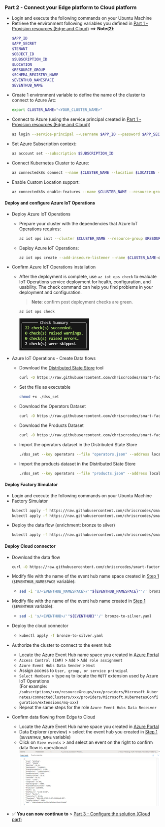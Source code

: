 ### Part 2 - Connect your Edge platform to Cloud platform
   - Login and execute the following commands on your Ubuntu Machine
   - Retrieve the environment following variables you defined in [Part 1 - Provision resources (Edge and Cloud)](./INSTALL-1.md) ==> **Note(2)**:
     ```bash
     $APP_ID
     $APP_SECRET
     $TENANT
     $OBJECT_ID
     $SUBSCRIPTION_ID
     $LOCATION
     $RESOURCE_GROUP
     $SCHEMA_REGISTRY_NAME
     $EVENTHUB_NAMESPACE
     $EVENTHUB_NAME
     ```
   - Create 1 environment variable to define the name of the cluster to connect to Azure Arc:
     ```bash
     export CLUSTER_NAME="<YOUR_CLUSTER_NAME>"
     ```
   - Connect to Azure (using the service principal created in [Part 1 - Provision resources (Edge and Cloud)](./INSTALL-1.md))
     ```bash
     az login --service-principal --username $APP_ID --password $APP_SECRET --tenant $TENANT
     ```
   - Set Azure Subscription context:
     ```bash
     az account set --subscription $SUBSCRIPTION_ID
     ```
   - Connect Kubernetes Cluster to Azure:
     ```bash
     az connectedk8s connect --name $CLUSTER_NAME --location $LOCATION --resource-group $RESOURCE_GROUP --subscription $SUBSCRIPTION_ID
     ```
   - Enable Custom Location support:
     ```bash
     az connectedk8s enable-features --name $CLUSTER_NAME --resource-group $RESOURCE_GROUP --custom-locations-oid $OBJECT_ID --features cluster-connect custom-locations
     ```

#### Deploy and configure Azure IoT Operations

- Deploy Azure IoT Operations
   - Prepare your cluster with the dependencies that Azure IoT Operations requires:
     ```bash
     az iot ops init --cluster $CLUSTER_NAME --resource-group $RESOURCE_GROUP --sr-resource-id /subscriptions/$SUBSCRIPTION_ID/resourceGroups/$RESOURCE_GROUP/providers/Microsoft.DeviceRegistry/schemaRegistries/$SCHEMA_REGISTRY_NAME
     ```
   - Deploy Azure IoT Operations:
      ```bash
      az iot ops create --add-insecure-listener --name $CLUSTER_NAME-ops-instance --cluster $CLUSTER_NAME --resource-group $RESOURCE_GROUP
      ```

- Confirm Azure IoT Operations installation  
    - After the deployment is complete, use `az iot ops check` to evaluate IoT Operations service deployment for health, configuration, and usability. The check command can help you find problems in your deployment and configuration.  
      > **Note**: confirm post deployment checks are green.   
      
      ```bash
      az iot ops check
      ```

      ![az-iot-ops-check-post](./artifacts/media/az-iot-ops-check-post.png "az-iot-ops-check-post")

- Azure IoT Operations - Create Data flows
    - Download the [Distributed State Store](https://learn.microsoft.com/en-us/azure/iot-operations/create-edge-apps/concept-about-state-store-protocol) tool
      ```bash
      curl -O https://raw.githubusercontent.com/chriscrcodes/smart-factory/main/artifacts/templates/azure-iot-operations/dataflows/dss/dss_set
      ``` 
    - Set the file as executable
      ```bash
      chmod +x ./dss_set
      ```
    - Download the Operators Dataset
      ```bash
      curl -O https://raw.githubusercontent.com/chriscrcodes/smart-factory/main/artifacts/templates/azure-iot-operations/dataflows/dss/operators.json
      ``` 
    - Download the Products Dataset
      ```bash
      curl -O https://raw.githubusercontent.com/chriscrcodes/smart-factory/main/artifacts/templates/azure-iot-operations/dataflows/dss/products.json
      ``` 
    - Import the operators dataset in the Distributed State Store
      ```bash
      ./dss_set --key operators --file "operators.json" --address localhost
      ```
    - Import the products dataset in the Distributed State Store
      ```bash
      ./dss_set --key operators --file "products.json" --address localhost
      ```

#### Deploy Factory Simulator

- Login and execute the following commands on your Ubuntu Machine
- Factory Simulator
  ```bash
  kubectl apply -f https://raw.githubusercontent.com/chriscrcodes/smart-factory/main/artifacts/templates/k3s/pods/simulator/configuration.yaml
  kubectl apply -f https://raw.githubusercontent.com/chriscrcodes/smart-factory/main/artifacts/templates/k3s/pods/simulator/deployment.yaml
  ```
- Deploy the data flow (enrichment: bronze to silver)
  ```bash
  kubectl apply -f https://raw.githubusercontent.com/chriscrcodes/smart-factory/main/artifacts/templates/azure-iot-operations/dataflows/bronze-to-silver.yaml
  ```

#### Deploy Cloud connector

  - Download the data flow  
    ```bash
    curl -O https://raw.githubusercontent.com/chriscrcodes/smart-factory/main/artifacts/templates/azure-iot-operations/dataflows/bronze-to-silver.yaml
    ```
  - Modify file with the name of the event hub name space created in [Step 1](#step-1---provision-azure-resources) (`$EVENTHUB_NAMESPACE` variable):
    - ```bash
      sed -i 's/<EVENTHUB_NAMESPACE>/'"${EVENTHUB_NAMESPACE}"'/' bronze-to-silver.yaml
      ```

  - Modify file with the name of the event hub name created in [Step 1](#step-1---provision-azure-resources) (`$EVENTHUB` variable):
    - ```bash
      sed -i 's/<EVENTHUB>/'"${EVENTHUB}"'/' bronze-to-silver.yaml
      ```

  - Deploy the cloud connector
    - ```bash
      kubectl apply -f bronze-to-silver.yaml
      ```

  - Authorize the cluster to connect to the event hub
    - Locate the Azure Event Hub name space you created in [Azure Portal](https://portal.azure.com/)
    - `Access Control (IAM)` > `Add` > `Add role assignment`
    - `Azure Event Hubs Data Sender` > `Next`
    - Assign access to `User, group, or service principal`
    - `Select Members` > type `mq` to locate the `MQTT` extension used by Azure IoT Operations  
      (For example: `/subscriptions/xxx/resourceGroups/xxx/providers/Microsoft.Kubernetes/connectedClusters/xxx/providers/Microsoft.KubernetesConfiguration/extensions/mq-xxx`)
    - Repeat the same steps for the role `Azure Event Hubs Data Receiver`

  - Confirm data flowing from Edge to Cloud
    - Locate the Azure Event Hub name space you created in [Azure Portal](https://portal.azure.com/)
    - Data Explorer (preview) > select the event hub you created in [Step 1](#step-1---provision-azure-resources) (`$EVENTHUB_NAME` variable)
    - Click on `View events` > and select an event on the right to confirm data flow is operational  
    ![evh-messages](./artifacts/media/evh-messages.png "evh-messages")

  - ✅ **You can now continue to** > [Part 3 - Configure the solution (Cloud part)](./INSTALL-3.md)